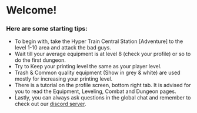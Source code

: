 # Welcome! 

### Here are some starting tips:

* To begin with, take the Hyper Train Central Station [Adventure] to the level 1-10 area and attack the bad guys.
* Wait till your average equipment is at level 8 (check your profile) or so to do the first dungeon.
* Try to Keep your printing level the same as your player level.
* Trash & Common quality equipment (Show in grey & white) are used mostly for increasing your printing level.
* There is a tutorial on the profile screen, bottom right tab. It is advised for you to read the Equipment, Leveling, Combat and Dungeon pages.
* Lastly, you can always ask questions in the global chat and remember to check out our [discord server](https://discord.gg/JREx8xz).
